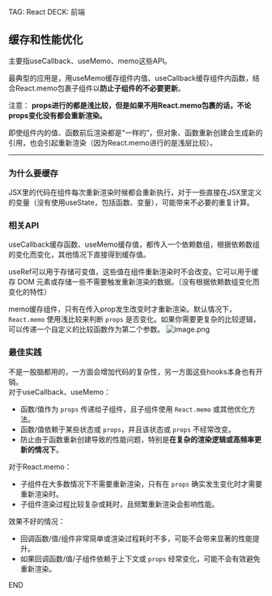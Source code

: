 TAG: React
DECK: 前端
## 缓存和性能优化

主要指useCallback、useMemo、memo这些API。

最典型的应用是，用useMemo缓存组件内值、useCallback缓存组件内函数，结合React.memo包裹子组件以**防止子组件的不必要更新**。

注意：
**props进行的都是浅比较，但是如果不用React.memo包裹的话，不论props变化没有都会重新渲染。**

即使组件内的值、函数前后渲染都是“一样的”，但对象、函数重新创建会生成新的引用，也会引起重新渲染（因为React.memo进行的是浅层比较）。

---

### 为什么要缓存
JSX里的代码在组件每次重新渲染时候都会重新执行，对于一些直接在JSX里定义的变量（没有使用useState，包括函数、变量），可能带来不必要的重复计算。  
  
### 相关API
useCallback缓存函数、useMemo缓存值，都传入一个依赖数组，根据依赖数组的变化而变化，其他情况下直接得到缓存值。  
  
useRef可以用于存储可变值，这些值在组件重新渲染时不会改变。它可以用于缓存 DOM 元素或存储一些不需要触发重新渲染的数据。（没有根据依赖数组变化而变化的特性）  
  
memo缓存组件，只有在传入prop发生改变时才重新渲染。默认情况下，`React.memo` 使用浅比较来判断 `props` 是否变化。如果你需要更复杂的比较逻辑，可以传递一个自定义的比较函数作为第二个参数。 
![image.png](https://tazdingo-images.oss-cn-hongkong.aliyuncs.com/202409180032590.png)

  
### 最佳实践
不是一股脑都用的，一方面会增加代码的复杂性，另一方面这些hooks本身也有开销。  
对于useCallback、useMemo：  
- 函数/值作为 `props` 传递给子组件，且子组件使用 `React.memo` 或其他优化方法。
- 函数/值依赖于某些状态或 `props`，并且该状态或 `props` 不经常改变。
- 防止由于函数重新创建导致的性能问题，特别是**在复杂的渲染逻辑或高频率更新的情况下**。  

对于React.memo：  
- 子组件在大多数情况下不需要重新渲染，只有在 `props` 确实发生变化时才需要重新渲染时。
- 子组件渲染过程比较复杂或耗时，且频繁重新渲染会影响性能。
  
效果不好的情况：  
- 回调函数/值/组件非常简单或渲染过程耗时不多，可能不会带来显著的性能提升。
- 如果回调函数/值/子组件依赖于上下文或 `props` 经常变化，可能不会有效避免重新渲染。


END
<!--ID: 1726590927984-->

